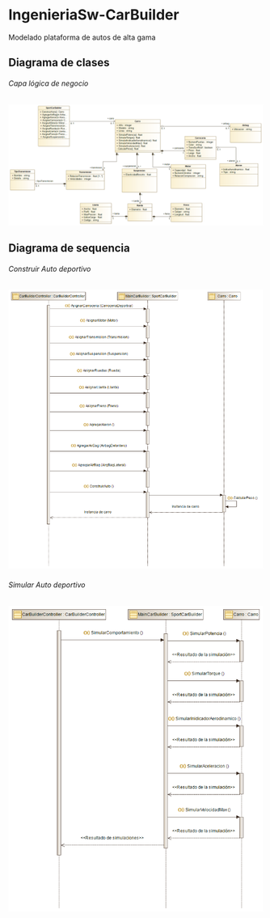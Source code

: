 # IngenieriaSw-CarBuilder
Modelado plataforma de autos de alta gama

## Diagrama de clases 

###### Capa lógica de negocio

![alt text](https://github.com/cduartebu/IngenieriaSw-CarBuilder/blob/develop/Diagramas/Clases/App.AutoBuilder.BLL.png)


## Diagrama de sequencia

###### Construir Auto deportivo

![alt text](https://github.com/cduartebu/IngenieriaSw-CarBuilder/blob/develop/Diagramas/Secuencia/InteractionSequenceDiagram.png)


###### Simular Auto deportivo

![alt text](https://github.com/cduartebu/IngenieriaSw-CarBuilder/blob/develop/Diagramas/Secuencia/Simular.png)